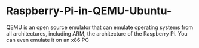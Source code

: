 # Raspberry-Pi-in-QEMU-Ubuntu-
QEMU is an open source emulator that can emulate operating systems from all architectures, including ARM, the architecture of the Raspberry Pi. You can even emulate it on an x86 PC
